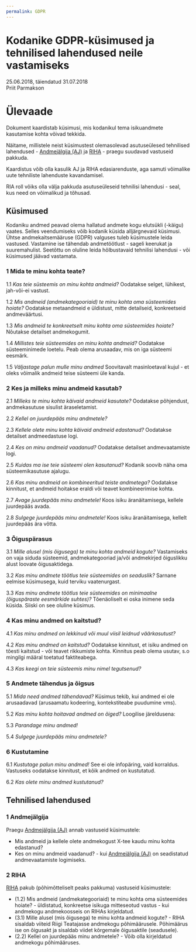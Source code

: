 ```yaml
---
permalink: GDPR
---
```


# Kodanike GDPR-küsimused ja tehnilised lahendused neile vastamiseks

25.06.2018, täiendatud 31.07.2018<br>
Priit Parmakson

# Ülevaade

Dokument kaardistab küsimusi, mis kodanikul tema isikuandmete kasutamise kohta võivad tekkida.

Näitame, millistele neist küsimustest olemasolevad asutuseülesed tehnilised lahendused -  [Andmejälgija (AJ)](https://github.com/e-gov/AJ) ja [RIHA](http://www.riha.ee/) - praegu suudavad vastuseid pakkuda.

Kaardistus võib olla kasulik AJ ja RIHA edasiarenduste, aga samuti võimalike uute tehniliste lahenduste kavandamisel.

RIA roll võiks olla välja pakkuda asutuseüleseid tehnilisi lahendusi - seal, kus need on võimalikud ja tõhusad.

## Küsimused

Kodaniku andmed peavad olema hallatud andmete kogu elutsükli (-käigu) vaates. Selles veendumiseks võib kodanik küsida alljärgnevaid küsimusi. Ühtse andmekaitsemääruse (GDPR) valguses tuleb  küsimustele leida vastused. Vastamine ise tähendab andmetöötlust - sageli keerukat ja suuremahulist. Seetõttu on oluline leida hõlbustavaid tehnilisi lahendusi - või küsimused jäävad vastamata.

### 1 Mida te minu kohta teate?

1.1 _Kas teie süsteemis on minu kohta andmeid?_ Oodatakse selget, lühikest, jah-või-ei vastust.

1.2  _Mis andmeid (andmekategooriaid) te minu kohta oma süsteemides hoiate?_ Oodatakse metaandmeid e üldistust, mitte detailseid, konkreetseid andmeväärtusi.

1.3  _Mis andmeid te konkreetselt minu kohta oma süsteemides hoiate?_ Nõutakse detailset andmekogumit.

1.4 _Millistes teie süsteemides on minu kohta andmeid?_ Oodatakse süsteeminimede loetelu. Peab olema arusaadav, mis on iga süsteemi eesmärk.

1.5 _Väljastage palun mulle minu andmed_ Soovitavalt masinloetaval kujul - et oleks võimalik andmeid teise süsteemi üle kanda.

### 2 Kes ja milleks minu andmeid kasutab?

2.1  _Milleks te minu kohta käivaid andmeid kasutate?_ Oodatakse põhjendust, andmekasutuse sisulist äraseletamist.

2.2 _Kellel on juurdepääs minu andmetele?_ 

2.3 _Kellele olete minu kohta käivaid andmeid edastanud?_ Oodatakse detailset andmeedastuse logi.

2.4 _Kes on minu andmeid vaadanud?_ Oodatakse detailset andmevaatamiste logi.

2.5 _Kuidas ma ise teie süsteemi olen kasutanud?_ Kodanik soovib näha oma süsteemikasutuse ajalugu.

2.6 _Kas minu andmeid on kombineeritud teiste andmetega?_ Oodatakse kinnitust, et andmeid hoitakse eraldi või teavet kombineerimise kohta.

2.7 _Avage juurdepääs minu andmetele!_ Koos isiku äranäitamisega, kellele juurdepääs avada.

2.8 _Sulgege juurdepääs minu andmetele!_ Koos isiku äranäitamisega, kellelt juurdepääs ära võtta.

### 3 Õiguspärasus

3.1 _Mille alusel (mis õigusega) te minu kohta andmeid kogute?_ Vastamiseks on vaja siduda süsteemid, andmekategooriad ja/või andmekirjed õiguslikku alust loovate õigusaktidega.

3.2 _Kas minu andmete töötlus teie süsteemides on seaduslik?_ Sarnane eelmise küsimusega, kuid terviku vaatenurgast.

3.3 _Kas minu andmete töötlus teie süsteemides on minimaalne (õiguspäraste eesmärkide suhtes)?_ Tõenäoliselt ei oska inimene seda küsida. Siiski on see oluline küsimus.

### 4 Kas minu andmed on kaitstud?

4.1 _Kas minu andmed on lekkinud või muul viisil leidnud väärkasutust?_ 

4.2 _Kas minu andmed on kaitstud?_ Oodatakse kinnitust, et isiku andmed on tõesti kaitstud - või teavet rikkumiste kohta. Kinnitus peab olema usutav, s.o mingilgi määral toetatud faktiteabega.

4.3 _Kas keegi on teie süsteemis minu nimel tegutsenud?_

### 5 Andmete tähendus ja õigsus

5.1 _Mida need andmed tähendavad?_ Küsimus tekib, kui andmed ei ole arusaadavad (arusaamatu kodeering, kontekstiteabe puudumine vms).

5.2 _Kas minu kohta hoitavad andmed on õiged?_ Loogilise järeldusena:

5.3 _Parandage minu andmed!_

5.4 _Sulgege juurdepääs minu andmetele?_

### 6 Kustutamine

6.1  _Kustutage palun minu andmed!_ See ei ole infopäring, vaid korraldus. Vastuseks oodatakse kinnitust, et kõik andmed on kustutatud.

6.2 _Kas olete minu andmed kustutanud?_ 

## Tehnilised lahendused

### 1 Andmejälgija

Praegu [Andmejälgija (AJ)](https://github.com/e-gov/AJ) annab vastuseid küsimustele:

- Mis andmeid ja kellele olete andmekogust X-tee kaudu minu kohta edastanud?
- Kes on minu andmeid vaadanud? - kui [Andmejälgija (AJ)](https://github.com/e-gov/AJ) on seadistatud andmevaatamiste logimiseks.

### 2 RIHA

[RIHA](http://www.riha.ee/) pakub (põhimõtteliselt peaks pakkuma) vastuseid küsimustele:
- (1.2) Mis andmeid (andmekategooriaid) te minu kohta oma süsteemides hoiate? - üldistatud, konkreetse isikuga mitteseotud vastus - kui andmekogu andmekoosseis on RIHAs kirjeldatud.
- (3.1) Mille alusel (mis õigusega) te minu kohta andmeid kogute? - RIHA sisaldab viiteid Riigi Teatajasse andmekogu põhimäärusele. Põhimäärus ise on õigusakt ja sisaldab viidet kõrgemale õigusaktile (seadusele).
- (2.2) Kellel on juurdepääs minu andmetele? - Võib olla kirjeldatud andmekogu põhimääruses.